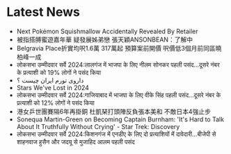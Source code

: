 # Latest News
-  Next Pokémon Squishmallow Accidentally Revealed By Retailer
-  被指搭膊蜜遊嘉年華 疑發展姊弟戀 張天穎ANSONBEAN：了解中
-  Belgravia Place折實均呎1.6萬 317萬起 預算案前開價 呎價低3個月前同區曉柏峰一成
-  लोकसभा उम्मीदवार सर्वे 2024:लालगंज में भाजपा के लिए नीलम सोनकर पहली पसंद…दूसरे नंबर के प्रत्याशी को 19% लोगों ने पसंद किया
-  داروی تورم ایران چیست ؟
-  Stars We've Lost in 2024
-  लोकसभा उम्मीदवार सर्वे 2024:गाजियाबाद में भाजपा के लिए वीके सिंह पहली पसंद…दूसरे नंबर के प्रत्याशी को 12% लोगों ने पसंद किया
-  港女乒世團賽隔6年再掛銅 杜凱琹打頭陣反負張本美和 不敵日本4強止步
-  Sonequa Martin-Green on Becoming Captain Burnham: 'It's Hard to Talk About It Truthfully Without Crying' - Star Trek: Discovery
-  लोकसभा उम्मीदवार सर्वे 2024:किशनगंज में एनडीए के लिए दो प्रत्याशियों में दावेदारी…बीजेपी से शाहनवाज हुसैन और जदयू से मुजाहिद आलम पहली पसंद
